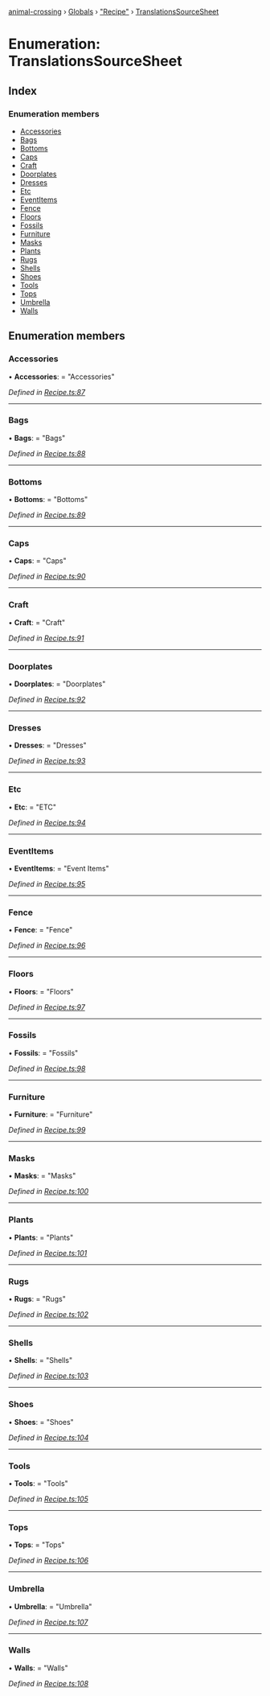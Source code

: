 [animal-crossing](../README.md) › [Globals](../globals.md) › ["Recipe"](../modules/_recipe_.md) › [TranslationsSourceSheet](_recipe_.translationssourcesheet.md)

# Enumeration: TranslationsSourceSheet

## Index

### Enumeration members

* [Accessories](_recipe_.translationssourcesheet.md#accessories)
* [Bags](_recipe_.translationssourcesheet.md#bags)
* [Bottoms](_recipe_.translationssourcesheet.md#bottoms)
* [Caps](_recipe_.translationssourcesheet.md#caps)
* [Craft](_recipe_.translationssourcesheet.md#craft)
* [Doorplates](_recipe_.translationssourcesheet.md#doorplates)
* [Dresses](_recipe_.translationssourcesheet.md#dresses)
* [Etc](_recipe_.translationssourcesheet.md#etc)
* [EventItems](_recipe_.translationssourcesheet.md#eventitems)
* [Fence](_recipe_.translationssourcesheet.md#fence)
* [Floors](_recipe_.translationssourcesheet.md#floors)
* [Fossils](_recipe_.translationssourcesheet.md#fossils)
* [Furniture](_recipe_.translationssourcesheet.md#furniture)
* [Masks](_recipe_.translationssourcesheet.md#masks)
* [Plants](_recipe_.translationssourcesheet.md#plants)
* [Rugs](_recipe_.translationssourcesheet.md#rugs)
* [Shells](_recipe_.translationssourcesheet.md#shells)
* [Shoes](_recipe_.translationssourcesheet.md#shoes)
* [Tools](_recipe_.translationssourcesheet.md#tools)
* [Tops](_recipe_.translationssourcesheet.md#tops)
* [Umbrella](_recipe_.translationssourcesheet.md#umbrella)
* [Walls](_recipe_.translationssourcesheet.md#walls)

## Enumeration members

###  Accessories

• **Accessories**: = "Accessories"

*Defined in [Recipe.ts:87](https://github.com/Norviah/animal-crossing/blob/3d769dc/module/types/Recipe.ts#L87)*

___

###  Bags

• **Bags**: = "Bags"

*Defined in [Recipe.ts:88](https://github.com/Norviah/animal-crossing/blob/3d769dc/module/types/Recipe.ts#L88)*

___

###  Bottoms

• **Bottoms**: = "Bottoms"

*Defined in [Recipe.ts:89](https://github.com/Norviah/animal-crossing/blob/3d769dc/module/types/Recipe.ts#L89)*

___

###  Caps

• **Caps**: = "Caps"

*Defined in [Recipe.ts:90](https://github.com/Norviah/animal-crossing/blob/3d769dc/module/types/Recipe.ts#L90)*

___

###  Craft

• **Craft**: = "Craft"

*Defined in [Recipe.ts:91](https://github.com/Norviah/animal-crossing/blob/3d769dc/module/types/Recipe.ts#L91)*

___

###  Doorplates

• **Doorplates**: = "Doorplates"

*Defined in [Recipe.ts:92](https://github.com/Norviah/animal-crossing/blob/3d769dc/module/types/Recipe.ts#L92)*

___

###  Dresses

• **Dresses**: = "Dresses"

*Defined in [Recipe.ts:93](https://github.com/Norviah/animal-crossing/blob/3d769dc/module/types/Recipe.ts#L93)*

___

###  Etc

• **Etc**: = "ETC"

*Defined in [Recipe.ts:94](https://github.com/Norviah/animal-crossing/blob/3d769dc/module/types/Recipe.ts#L94)*

___

###  EventItems

• **EventItems**: = "Event Items"

*Defined in [Recipe.ts:95](https://github.com/Norviah/animal-crossing/blob/3d769dc/module/types/Recipe.ts#L95)*

___

###  Fence

• **Fence**: = "Fence"

*Defined in [Recipe.ts:96](https://github.com/Norviah/animal-crossing/blob/3d769dc/module/types/Recipe.ts#L96)*

___

###  Floors

• **Floors**: = "Floors"

*Defined in [Recipe.ts:97](https://github.com/Norviah/animal-crossing/blob/3d769dc/module/types/Recipe.ts#L97)*

___

###  Fossils

• **Fossils**: = "Fossils"

*Defined in [Recipe.ts:98](https://github.com/Norviah/animal-crossing/blob/3d769dc/module/types/Recipe.ts#L98)*

___

###  Furniture

• **Furniture**: = "Furniture"

*Defined in [Recipe.ts:99](https://github.com/Norviah/animal-crossing/blob/3d769dc/module/types/Recipe.ts#L99)*

___

###  Masks

• **Masks**: = "Masks"

*Defined in [Recipe.ts:100](https://github.com/Norviah/animal-crossing/blob/3d769dc/module/types/Recipe.ts#L100)*

___

###  Plants

• **Plants**: = "Plants"

*Defined in [Recipe.ts:101](https://github.com/Norviah/animal-crossing/blob/3d769dc/module/types/Recipe.ts#L101)*

___

###  Rugs

• **Rugs**: = "Rugs"

*Defined in [Recipe.ts:102](https://github.com/Norviah/animal-crossing/blob/3d769dc/module/types/Recipe.ts#L102)*

___

###  Shells

• **Shells**: = "Shells"

*Defined in [Recipe.ts:103](https://github.com/Norviah/animal-crossing/blob/3d769dc/module/types/Recipe.ts#L103)*

___

###  Shoes

• **Shoes**: = "Shoes"

*Defined in [Recipe.ts:104](https://github.com/Norviah/animal-crossing/blob/3d769dc/module/types/Recipe.ts#L104)*

___

###  Tools

• **Tools**: = "Tools"

*Defined in [Recipe.ts:105](https://github.com/Norviah/animal-crossing/blob/3d769dc/module/types/Recipe.ts#L105)*

___

###  Tops

• **Tops**: = "Tops"

*Defined in [Recipe.ts:106](https://github.com/Norviah/animal-crossing/blob/3d769dc/module/types/Recipe.ts#L106)*

___

###  Umbrella

• **Umbrella**: = "Umbrella"

*Defined in [Recipe.ts:107](https://github.com/Norviah/animal-crossing/blob/3d769dc/module/types/Recipe.ts#L107)*

___

###  Walls

• **Walls**: = "Walls"

*Defined in [Recipe.ts:108](https://github.com/Norviah/animal-crossing/blob/3d769dc/module/types/Recipe.ts#L108)*

